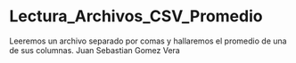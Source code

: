 # Lectura_Archivos_CSV_Promedio
Leeremos un archivo separado por comas y hallaremos el promedio de una de sus columnas.
Juan Sebastian Gomez Vera
